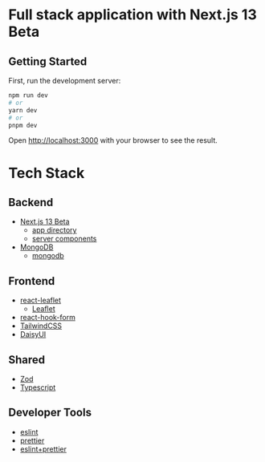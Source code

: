 # Full stack application with Next.js 13 Beta

## Getting Started

First, run the development server:

```bash
npm run dev
# or
yarn dev
# or
pnpm dev
```

Open [http://localhost:3000](http://localhost:3000) with your browser to see the result.


# Tech Stack

## Backend
* [Next.js 13 Beta](https://beta.nextjs.org/docs)
  * [app directory](https://beta.nextjs.org/docs/routing/fundamentals)
  * [server components](https://beta.nextjs.org/docs/rendering/server-and-client-components)
* [MongoDB](https://www.mongodb.com/)
    * [mongodb](https://www.npmjs.com/package/mongodb)


## Frontend
* [react-leaflet](https://react-leaflet.js.org/)
  * [Leaflet](https://leafletjs.com/)
* [react-hook-form](https://react-hook-form.com/)
* [TailwindCSS](https://tailwindcss.com/)
* [DaisyUI](https://daisyui.com/)


## Shared
* [Zod](https://zod.dev/)
* [Typescript](https://www.typescriptlang.org/)

## Developer Tools
* [eslint](https://eslint.org/)
* [prettier](https://prettier.io/)
* [eslint+prettier](https://github.com/prettier/eslint-plugin-prettier)